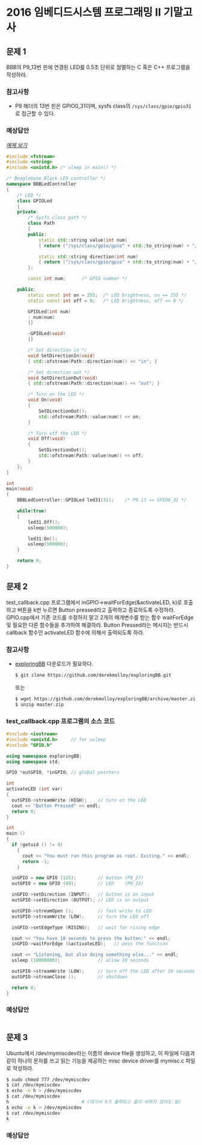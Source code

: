 <!-- Author: Jongmin Kim <jmkim@pukyong.ac.kr> -->
# 2016 임베디드시스템 프로그래밍 II 기말고사
<!-- Notice:
    이 문서는 Markdown 문서입니다.

    Markdown reader (Chrome extension)
        - 다운로드 URL: https://chrome.google.com/webstore/detail/markdown-reader/gpoigdifkoadgajcincpilkjmejcaanc?utm_source=chrome-app-launcher-info-dialog
        - 설치 후 chrome://extensions/ 에서 "Allow access to file URLs"에 체크하세요.
        - 설치가 끝나면 Chrome으로 이 문서를 열어주세요.
-->

## 문제 1
BBB의 P9_13번 핀에 연결된 LED를 0.5초 단위로 점멸하는 C 혹은 C++ 프로그램을 작성하라.

### 참고사항
-   P9 헤더의 13번 핀은 GPIO0_31이며,
    sysfs class의 `/sys/class/gpio/gpio31`로 접근할 수 있다.

### 예상답안

*[예제 보기]( https://github.com/kdzlvaids/esp2017/tree/master/examples/BBB%20LED%20%EC%A0%90%EB%A9%B8 )*

```cpp
#include <fstream>
#include <string>
#include <unistd.h> /* sleep in main() */

/* Beaglebone Black LED controller */
namespace BBBLedController
{
    /* LED */
    class GPIOLed
    {
    private:
        /* Sysfs class path */
        class Path
        {
        public:
            static std::string value(int num)
            { return ("/sys/class/gpio/gpio" + std::to_string(num) + "/value"); }

            static std::string direction(int num)
            { return ("/sys/class/gpio/gpio" + std::to_string(num) + "/direction"); }
        };

        const int num;      /* GPIO number */

    public:
        static const int on = 255;  /* LED brightness, on == 255 */
        static const int off = 0;   /* LED brightness, off == 0 */

        GPIOLed(int num)
        : num(num)
        {}

        ~GPIOLed(void)
        {}

        /* Set direction in */
        void SetDirectionIn(void)
        { std::ofstream(Path::direction(num)) << "in"; }

        /* Set direction out */
        void SetDirectionOut(void)
        { std::ofstream(Path::direction(num)) << "out"; }

        /* Turn on the LED */
        void On(void)
        {
            SetDirectionOut();
            std::ofstream(Path::value(num)) << on;
        }

        /* Turn off the LED */
        void Off(void)
        {
            SetDirectionOut();
            std::ofstream(Path::value(num)) << off;
        }
    };
}

int
main(void)
{
    BBBLedController::GPIOLed led31(31);    /* P9.13 == GPIO0_31 */

    while(true)
    {
        led31.Off();
        usleep(500000);

        led31.On();
        usleep(500000);
    }

    return 0;
}
```


## 문제 2
test_callback.cpp 프로그램에서 inGPIO->waitForEdge(&activateLED, k)로 호출하고 버튼을
k번 누르면 Button pressed라고 출력하고 종료하도록 수정하라. GPIO.cpp에서 기존 코드를
수정하지 말고 2개의 매개변수를 받는 함수 waitForEdge 및 필요한 다른 함수들을 추가하여
해결하라. Button Pressed라는 메시지는 반드시 callback 함수인 activateLED 함수에 의해서
출력되도록 하라.

### 참고사항
-   [exploringBB](https://github.com/derekmolloy/exploringBB) 다운로드가 필요하다.

    ```bash
    $ git clone https://github.com/derekmolloy/exploringBB.git
    ```

    또는

    ```bash
    $ wget https://github.com/derekmolloy/exploringBB/archive/master.zip
    $ unzip master.zip
    ```

### test_callback.cpp 프로그램의 소스 코드
```cpp
#include <iostream>
#include <unistd.h>     // for usleep
#include "GPIO.h"

using namespace exploringBB;
using namespace std;

GPIO *outGPIO, *inGPIO; // global pointers

int
activateLED (int var)
{
  outGPIO->streamWrite (HIGH);    // turn on the LED
  cout << "Button Pressed" << endl;
  return 0;
}

int
main ()
{
  if (getuid () != 0)
    {
      cout << "You must run this program as root. Exiting." << endl;
      return -1;
    }

  inGPIO = new GPIO (115);        // button (P9_27)
  outGPIO = new GPIO (49);        // LED    (P9_23)

  inGPIO->setDirection (INPUT);   // button is an input
  outGPIO->setDirection (OUTPUT); // LED is an output

  outGPIO->streamOpen ();         // fast write to LED
  outGPIO->streamWrite (LOW);     // turn the LED off

  inGPIO->setEdgeType (RISING);   // wait for rising edge

  cout << "You have 10 seconds to press the button:" << endl;
  inGPIO->waitForEdge (&activateLED);   // pass the function

  cout << "Listening, but also doing something else..." << endl;
  usleep (10000000);              // allow 10 seconds

  outGPIO->streamWrite (LOW);     // turn off the LED after 10 seconds
  outGPIO->streamClose ();        // shutdown

  return 0;
}
```

### 예상답안

```cpp
```


## 문제 3
Ubuntu에서 /dev/mymiscdev라는 이름의 device file을 생성하고, 이 파일에 다음과 같이
하나의 문자를 쓰고 읽는 기능을 제공하는 misc device driver를 mymisc.c 파일로 작성하라.

```bash
$ sudo chmod 777 /dev/mymiscdev
$ cat /dev/mymiscdev
$ echo -n h > /dev/mymiscdev
$ cat /dev/mymiscdev
h                           # (여기서 h가 출력되고 줄이 바뀌지 않아도 됨)
$ echo -n k > /dev/mymiscdev
$ cat /dev/mymiscdev
k
```

### 예상답안

```c
```
